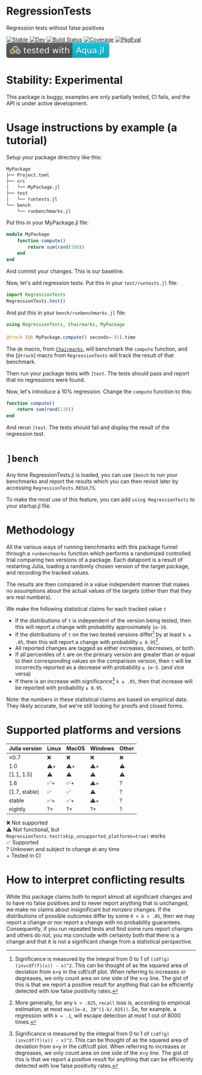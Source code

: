 # RegressionTests

Regression tests without false positives

[![Stable](https://img.shields.io/badge/docs-stable-blue.svg)](https://LilithHafner.github.io/RegressionTests.jl/stable/)
[![Dev](https://img.shields.io/badge/docs-dev-blue.svg)](https://LilithHafner.github.io/RegressionTests.jl/dev/)
[![Build Status](https://github.com/LilithHafner/RegressionTests.jl/actions/workflows/CI.yml/badge.svg?branch=main)](https://github.com/LilithHafner/RegressionTests.jl/actions/workflows/CI.yml?query=branch%3Amain)
[![Coverage](https://codecov.io/gh/LilithHafner/RegressionTests.jl/branch/main/graph/badge.svg)](https://codecov.io/gh/LilithHafner/RegressionTests.jl)
[![PkgEval](https://JuliaCI.github.io/NanosoldierReports/pkgeval_badges/T/RegressionTests.svg)](https://JuliaCI.github.io/NanosoldierReports/pkgeval_badges/T/RegressionTests.html)
[![Aqua](https://raw.githubusercontent.com/JuliaTesting/Aqua.jl/master/badge.svg)](https://github.com/JuliaTesting/Aqua.jl)


# Stability: Experimental

This package is buggy, examples are only partially tested, CI fails, and the API is under active development.

# Usage instructions by example (a tutorial)

Setup your package directory like this:

```
MyPackage
├── Project.toml
├── src
│   └── MyPackage.jl
├── test
│   └── runtests.jl
└── bench
    └── runbenchmarks.jl
```

Put this in your MyPackage.jl file:
```julia
module MyPackage
    function compute()
        return sum(rand(100))
    end
end
```
And commit your changes. This is our baseline.

Now, let's add regression tests. Put this in your `test/runtests.jl` file:
```julia
import RegressionTests
RegressionTests.test()
```

And put this in your `bench/runbenchmarks.jl` file:
```julia
using RegressionTests, Chairmarks, MyPackage

@track (@b MyPackage.compute() seconds=.01).time
```

The `@b` macro, from [`Chairmarks`](https://github.com/LilithHafner/Chairmarks.jl), will
benchmark the `compute` function, and the [`@track`] macro from `RegressionTests` will
track the result of that benchmark.

Then run your package tests with `]test`. The tests should pass and report that no
regressions were found.

Now, let's introduce a 10% regression. Change the `compute` function to this:
```julia
function compute()
    return sum(rand(110))
end
```

And rerun `]test`. The tests should fail and display the result of the regression test.

# `]bench`

Any time RegressionTests.jl is loaded, you can use `]bench` to run your benchmarks and
report the results which you can then revisit later by accessing `RegressionTests.RESULTS`.

To make the most use of this feature, you can add `using RegressionTests` to your startup.jl
file.

# Methodology

All the various ways of running benchmarks with this package funnel through a
`runbenchmarks` function which performs a randomized controlled trial comparing two
versions of a package. Each datapoint is a result of restarting Julia, loading a randomly
chosen version of the target package, and recording the tracked values.

The results are then compared in a value independent manner that makes no assumptions about
the actual values of the targets (other than that they are real numbers).

We make the following statistical claims for each tracked value `t`
- If the distributions of `t` is independent of the version being tested, then this will
  report a change with probability approximately `1e-10`.
- If the distributions of `t` on the two tested versions differ[^1] by at least `k ≥ .05`,
  then this will report a change with probability `≤ 0.95`[^2].
- All reported changes are tagged as either increases, decreases, or both.
- If all percentiles of `t` are on the primary version are greater than or equal to their
  corresponding values on the comparison version, then `t` will be incorrectly reported as a
  decrease with probability `≤ 1e-5`. (and vice versa)
- If there is an increase with significance[^1] `k ≥ .05`, then that increase will be reported
  with probability `≥ 0.95`.

[^1]: Significance is measured by the integral from 0 to 1 of `(cdf(g)(invcdf(f)(x)) - x)^2`.
This can be thought of as the squared area of deviation from x=y in the cdf/cdf plot. When
referring to increases or degreases, we only count area on one side of the x=y line. The
gist of this is that we report a positive result for anything that can be efficiently
detected with low false positivity rates.

[^2]: More generally, for any `k > .025`, `recall` loss is, according to empirical
estimation, at most `max(1e-4, 20^(1-k/.025))`. So, for example, a regression with `k = .1`,
will escape detection at most 1 out of 8000 times.

Note: the numbers in these statistical claims are based on empirical data. They likely
accurate, but we're still looking for proofs and closed forms.

# Supported platforms and versions

Julia version | Linux | MacOS | Windows | Other
--------------|-----|------|------|-----
≤0.7          | ❌  | ❌  | ❌  | ❌
1.0           | ⚠️+  | ⚠️+ | ⚠️+ | ⚠️
[1.1, 1.5]    | ⚠️   | ⚠️  | ⚠️  | ⚠️
1.6           | ✅+ | ✅+ | ⚠️+ | ?
[1.7, stable) | ✅  | ✅  | ⚠️  | ?
stable        | ✅+ | ✅+ | ⚠️+ | ?
nightly       | ?+ | ?+ | ?+ | ?

❌ Not supported\
⚠️ Not functional, but `RegressionTests.test(skip_unsupported_platforms=true)` works\
✅ Supported\
? Unknown and subject to change at any time\
\+ Tested in CI

# How to interpret conflicting results

While this package claims both to report almost all significant changes and to have no
false positives and to never report anything that is unchanged, we make no claims about
insignificant but nonzero changes. If the distributions of possible outcomes differ by
some `0 < k < .05`, then we may report a change or nor report a change with no probability
guarantees. Consequently, if you run repeated tests and find some runs report changes and
others do not, you ma conclude with certainty both that there is a change and that it is not
a significant change from a statistical perspective.
